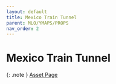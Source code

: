 ```yaml
---
layout: default
title: Mexico Train Tunnel
parent: MLO/YMAPS/PROPS
nav_order: 2
---
```


# Mexico Train Tunnel
{: .note }
[Asset Page](https://erebus-scripts.tebex.io/package/6381818)

